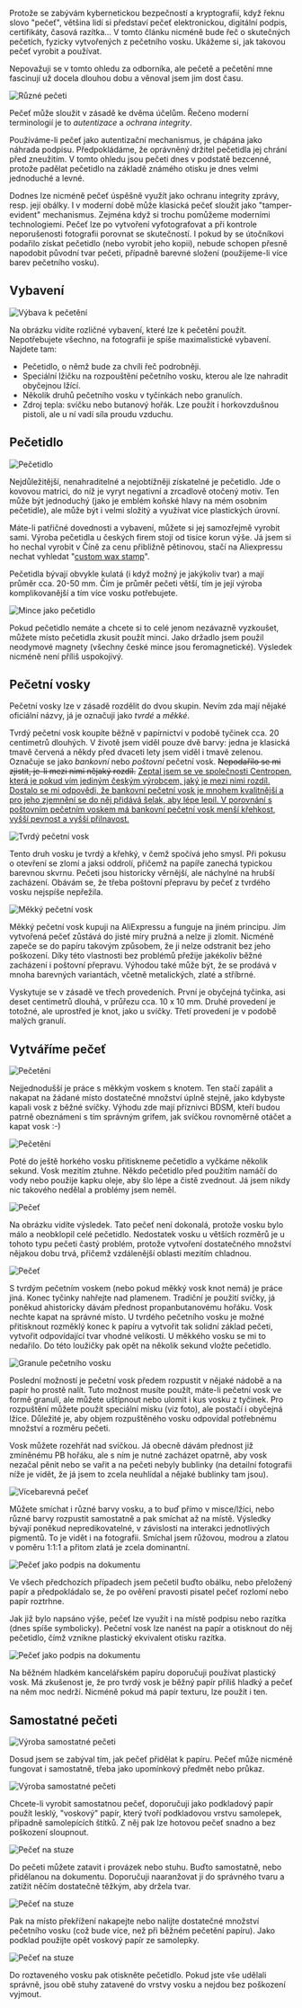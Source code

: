 <!-- dcterms:title = Když se řekne pečeť -->
<!-- dcterms:abstract = Protože se zabývám kybernetickou bezpečností a kryptografií, když řeknu slovo "pečeť", většina lidí si představí pečeť elektronickou, digitální podpis, certifikáty, časová razítka... Nyní ale budu hovořit o skutečných pečetích, fyzických, evokujících dávné časy. -->
<!-- dcterms:creator = Michal Altair Valášek -->
<!-- x4w:pictureUrl = /perex-pictures/20181101-pecet.jpg -->
<!-- x4w:pictureWidth = 150 -->
<!-- x4w:pictureHeight = 150 -->
<!-- x4w:category = Bastlení -->
<!-- x4w:category = Tipy, triky -->
<!-- dcterms:date = 2018-11-01 -->

Protože se zabývám kybernetickou bezpečností a kryptografií, když řeknu slovo "pečeť", většina lidí si představí pečeť elektronickou, digitální podpis, certifikáty, časová razítka... V tomto článku nicméně bude řeč o skutečných pečetích, fyzicky vytvořených z pečetního vosku. Ukážeme si, jak takovou pečeť vyrobit a používat.

Nepovažuji se v tomto ohledu za odborníka, ale pečetě a pečetění mne fascinují už docela dlouhou dobu a věnoval jsem jim dost času.

![Různé pečeti](https://www.cdn.altairis.cz/Blog/2018/20181101-01-intro.jpg)

Pečeť může sloužit v zásadě ke dvěma účelům. Řečeno moderní terminologií je to _autentizace_ a _ochrana integrity_.

Používáme-li pečeť jako autentizační mechanismus, je chápána jako náhrada podpisu. Předpokládáme, že oprávněný držitel pečetidla jej chrání před zneužitím. V tomto ohledu jsou pečeti dnes v podstatě bezcenné, protože padělat pečetidlo na základě známého otisku je dnes velmi jednoduché a levné.

Dodnes lze nicméně pečeť úspěšně využít jako ochranu integrity zprávy, resp. její obálky. I v moderní době může klasická pečeť sloužit jako "tamper-evident" mechanismus. Zejména když si trochu pomůžeme moderními technologiemi. Pečeť lze po vytvoření vyfotografovat a při kontrole neporušenosti fotografii porovnat se skutečností. I pokud by se útočníkovi podařilo získat pečetidlo (nebo vyrobit jeho kopii), nebude schopen přesně napodobit původní tvar pečeti, případně barevné složení (použijeme-li více barev pečetního vosku).

## Vybavení

![Výbava k pečetění](https://www.cdn.altairis.cz/Blog/2018/20181101-02-vybava.jpg)

Na obrázku vidíte rozličné vybavení, které lze k pečetění použít. Nepotřebujete všechno, na fotografii je spíše maximalistické vybavení. Najdete tam:

* Pečetidlo, o němž bude za chvíli řeč podrobněji.
* Speciální lžičku na rozpouštění pečetního vosku, kterou ale lze nahradit obyčejnou lžící.
* Několik druhů pečetního vosku v tyčinkách nebo granulích.
* Zdroj tepla: svíčku nebo butanový hořák. Lze použít i horkovzdušnou pistoli, ale u ní vadí síla proudu vzduchu.

## Pečetidlo

![Pečetidlo](https://www.cdn.altairis.cz/Blog/2018/20181101-03-pecetidlo.jpg)

Nejdůležitější, nenahraditelné a nejobtížněji získatelné je pečetidlo. Jde o kovovou matrici, do níž je vyryt negativní a zrcadlově otočený motiv. Ten může být jednoduchý (jako je emblém koňské hlavy na mém osobním pečetidle), ale může být i velmi složitý a využívat více plastických úrovní.

Máte-li patřičné dovednosti a vybavení, můžete si jej samozřejmě vyrobit sami. Výroba pečetidla u českých firem stojí od tisíce korun výše. Já jsem si ho nechal vyrobit v Číně za cenu přibližně pětinovou, stačí na Aliexpressu nechat vyhledat "[custom wax stamp](https://www.aliexpress.com/wholesale?SearchText=custom+wax+stamp)".

Pečetidla bývají obvykle kulatá (i když možný je jakýkoliv tvar) a mají průměr cca. 20-50 mm. Čím je průměr pečeti větší, tím je její výroba komplikovanější a tím více vosku potřebujete.

![Mince jako pečetidlo](https://www.cdn.altairis.cz/Blog/2018/20181101-04-mince.jpg)

Pokud pečetidlo nemáte a chcete si to celé jenom nezávazně vyzkoušet, můžete místo pečetidla zkusit použít minci. Jako držadlo jsem použil neodymové magnety (všechny české mince jsou feromagnetické). Výsledek nicméně není příliš uspokojivý.

## Pečetní vosky

Pečetní vosky lze v zásadě rozdělit do dvou skupin. Nevím zda mají nějaké oficiální názvy, já je označuji jako _tvrdé_ a _měkké_.

Tvrdý pečetní vosk koupíte běžně v papírnictví v podobě tyčinek cca. 20 centimetrů dlouhých. V životě jsem viděl pouze dvě barvy: jedna je klasická tmavě červená a někdy před dvaceti lety jsem viděl i tmavě zelenou. Označuje se jako _bankovní_ nebo _poštovní_ pečetní vosk. <del>Nepodařilo se mi zjistit, je-li mezi nimi nějaký rozdíl.</del> <ins>Zeptal jsem se ve společnosti [Centropen](http://www.centropen.cz/), která je pokud vím jediným českým výrobcem, jaký je mezi nimi rozdíl. Dostalo se mi odpovědi, že bankovní pečetní vosk je mnohem kvalitnější a pro jeho zjemnění se do něj přidává šelak, aby lépe lepil. V porovnání s poštovním pečetním voskem má bankovní pečetní vosk menší křehkost, vyšší pevnost a vyšší přilnavost.</ins>

![Tvrdý pečetní vosk](https://www.cdn.altairis.cz/Blog/2018/20181101-05-vosk-tvrdy.jpg)

Tento druh vosku je tvrdý a křehký, v čemž spočívá jeho smysl. Při pokusu o otevření se zlomí a jaksi oddrolí, přičemž na papíře zanechá typickou barevnou skvrnu. Pečeti jsou historicky věrnější, ale náchylné na hrubší zacházení. Obávám se, že třeba poštovní přepravu by pečeť z tvrdého vosku nejspíše nepřežila.

![Měkký pečetní vosk](https://www.cdn.altairis.cz/Blog/2018/20181101-06-vosk-mekky.jpg)

Měkký pečetní vosk kupuji na AliExpressu a funguje na jiném principu. Jím vytvořená pečeť zůstává do jisté míry pružná a nelze ji zlomit. Nicméně zapeče se do papíru takovým způsobem, že ji nelze odstranit bez jeho poškození. Díky této vlastnosti bez problémů přežije jakékoliv běžné zacházení i poštovní přepravu. Výhodou také může být, že se prodává v mnoha barevných variantách, včetně metalických, zlaté a stříbrné.

Vyskytuje se v zásadě ve třech provedeních. První je obyčejná tyčinka, asi deset centimetrů dlouhá, v průřezu cca. 10 x 10 mm. Druhé provedení je totožné, ale uprostřed je knot, jako u svíčky. Třetí provedení je v podobě malých granulí.

## Vytváříme pečeť

![Pečetění](https://www.cdn.altairis.cz/Blog/2018/20181101-07-peceteni.jpg)

Nejjednodušší je práce s měkkým voskem s knotem. Ten stačí zapálit a nakapat na žádané místo dostatečné množství úplně stejně, jako kdybyste kapali vosk z běžné svíčky. Výhodu zde mají příznivci BDSM, kteří budou patrně obeznámeni s tím správným grifem, jak svíčkou rovnoměrně otáčet a kapat vosk :-)

![Pečetění](https://www.cdn.altairis.cz/Blog/2018/20181101-08-peceteni.jpg)

Poté do ještě horkého vosku přitiskneme pečetidlo a vyčkáme několik sekund. Vosk mezitím ztuhne. Někdo pečetidlo před použitím namáčí do vody nebo použije kapku oleje, aby šlo lépe a čistě zvednout. Já jsem nikdy nic takového nedělal a problémy jsem neměl.

![Pečeť](https://www.cdn.altairis.cz/Blog/2018/20181101-09-pecet.jpg)

Na obrázku vidíte výsledek. Tato pečeť není dokonalá, protože vosku bylo málo a neobklopil celé pečetidlo. Nedostatek vosku u větších rozměrů je u tohoto typu pečeti častý problém, protože vytvoření dostatečného množství nějakou dobu trvá, přičemž vzdálenější oblasti mezitím chladnou.

![Pečeť](https://www.cdn.altairis.cz/Blog/2018/20181101-10-pecet.jpg)

S tvrdým pečetním voskem (nebo pokud měkký vosk knot nemá) je práce jiná. Konec tyčinky nahřejte nad plamenem. Tradiční je použití svíčky, já poněkud ahistoricky dávám přednost propanbutanovému hořáku. Vosk nechte kapat na správné místo. U tvrdého pečetního vosku je možné přitisknout rozměklý konec k papíru a vytvořit tak solidní základ pečeti, vytvořit odpovídající tvar vhodné velikosti. U měkkého vosku se mi to nedařilo. Do této loužičky pak opět na několik sekund vložte pečetidlo.

![Granule pečetního vosku](https://www.cdn.altairis.cz/Blog/2018/20181101-11-granule.jpg)

Poslední možností je pečetní vosk předem rozpustit v nějaké nádobě a na papír ho prostě nalít. Tuto možnost musíte použít, máte-li pečetní vosk ve formě granulí, ale můžete uštípnout nebo ulomit i kus vosku z tyčinek. Pro rozpuštění můžete použít speciální misku (viz foto), ale postačí i obyčejná lžíce. Důležité je, aby objem rozpuštěného vosku odpovídal potřebnému množství a rozměru pečeti.

Vosk můžete rozehřát nad svíčkou. Já obecně dávám přednost již zmíněnému PB hořáku, ale s ním je nutné zacházet opatrně, aby vosk nezačal pěnit nebo se vařit a na pečeti nebyly bublinky (na detailní fotografii níže je vidět, že já jsem to zcela neuhlídal a nějaké bublinky tam jsou).

![Vícebarevná pečeť](https://www.cdn.altairis.cz/Blog/2018/20181101-12-pecet-vicebarevna.jpg)

Můžete smíchat i různé barvy vosku, a to buď přímo v misce/lžíci, nebo různé barvy rozpustit samostatně a pak smíchat až na místě. Výsledky bývají poněkud nepredikovatelné, v závislosti na interakci jednotlivých pigmentů. To je vidět i na fotografii. Smíchal jsem růžovou, modrou a zlatou v poměru 1:1:1 a přitom zlatá je zcela dominantní.

![Pečeť jako podpis na dokumentu](https://www.cdn.altairis.cz/Blog/2018/20181101-13-dokument.jpg)

Ve všech předchozích případech jsem pečetil buďto obálku, nebo přeložený papír a předpokládalo se, že po ověření pravosti pisatel pečeť rozlomí nebo papír roztrhne.

Jak již bylo napsáno výše, pečeť lze využít i na místě podpisu nebo razítka (dnes spíše symbolicky). Pečetní vosk lze nanést na papír a otisknout do něj pečetidlo, čímž vznikne plastický ekvivalent otisku razítka.

![Pečeť jako podpis na dokumentu](https://www.cdn.altairis.cz/Blog/2018/20181101-14-dokument-detail.jpg)

Na běžném hladkém kancelářském papíru doporučuji používat plastický vosk. Má zkušenost je, že pro tvrdý vosk je běžný papír příliš hladký a pečeť na něm moc nedrží. Nicméně pokud má papír texturu, lze použít i ten.

## Samostatné pečeti

![Výroba samostatné pečeti](https://www.cdn.altairis.cz/Blog/2018/20181101-15-pecet-samostatna.jpg)

Dosud jsem se zabýval tím, jak pečeť přidělat k papíru. Pečeť může nicméně fungovat i samostatně, třeba jako upomínkový předmět nebo průkaz.

![Výroba samostatné pečeti](https://www.cdn.altairis.cz/Blog/2018/20181101-16-pecet-detail.jpg)

Chcete-li vyrobit samostatnou pečeť, doporučuji jako podkladový papír použít lesklý, "voskový" papír, který tvoří podkladovou vrstvu samolepek, případně samolepících štítků. Z něj pak lze hotovou pečeť snadno a bez poškození sloupnout.

![Pečeť na stuze](https://www.cdn.altairis.cz/Blog/2018/20181101-17-peceteni-stuha.jpg)

Do pečeti můžete zatavit i provázek nebo stuhu. Buďto samostatně, nebo přidělanou na dokumentu. Doporučuji naaranžovat ji do správného tvaru a zatížit něčím dostatečně těžkým, aby držela tvar. 

![Pečeť na stuze](https://www.cdn.altairis.cz/Blog/2018/20181101-18-peceteni-stuha.jpg)

Pak na místo překřížení nakapejte nebo nalijte dostatečné množství pečetního vosku (což bude více, než při běžném pečetění papíru). Jako podklad použijte opět voskový papír ze samolepky.

![Pečeť na stuze](https://www.cdn.altairis.cz/Blog/2018/20181101-19-pecet-stuha.jpg)

Do roztaveného vosku pak otiskněte pečetidlo. Pokud jste vše udělali správně, jsou obě stuhy zatavené do vrstvy vosku a nejdou bez poškození vyjmout.
